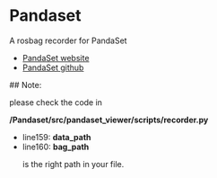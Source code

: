 # Pandaset
<p>A rosbag recorder for PandaSet</p>
  <ul>
    <li><a href = "https://pandaset.org/">PandaSet website</a>
    <li><a href = "https://github.com/scaleapi/pandaset-devkit?utm_campaign=website&utm_medium=email&utm_source=sendgrid.com&hsCtaTracking=398bb77b-edcd-44d6-9b05-ff79d27aba47%7C27b2a82a-fc29-45fb-baee-00ebc4ad2cf2">PandaSet github</a>
  </ul>
## Note:
  <p>please check the code in </p>
  <b>/Pandaset/src/pandaset_viewer/scripts/recorder.py</b>
    <ul>
      <li>line159: <b>data_path</b></li>
      <li>line160: <b>bag_path</b></li>
      <p>is the right path in your file.</p>
    </ul>
